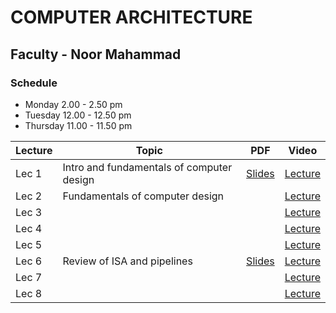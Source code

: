 # COMPUTER ARCHITECTURE

## Faculty - Noor Mahammad

### Schedule 
- Monday 2.00 - 2.50 pm  
- Tuesday 12.00 - 12.50 pm
- Thursday 11.00 - 11.50 pm

|Lecture |Topic |PDF|Video|
|---|---|---|---|																
| Lec 1	|Intro and fundamentals of computer design	| [Slides](https://drive.google.com/file/d/1eSNxtQAbrjhxjjOjvq4QGAAwtaa18nJH/view)	| [Lecture](https://drive.google.com/file/d/1LkrOStJJeoOQ9Ewsl4S3NKCYboicG-As/view)	|
| Lec 2	|Fundamentals of computer design	| | [Lecture](https://drive.google.com/file/d/1v7YzVZs8LRu0ztEQZJQa7SdEc6sjUrAo/view)	|
| Lec 3	||	| [Lecture](https://drive.google.com/file/d/1UrPQNixi66eAwCXz30APWk_k6QzpxrGd/view)	|
| Lec 4	|	| 	| [Lecture](https://drive.google.com/file/d/1sQXrVUvnrZ4zUHIbtVQhcmIEl8_-yqx6/view)	|
| Lec 5	|	| 	| [Lecture](https://drive.google.com/file/d/1VpYU1GjzeM36EucapkZU4mAZ7_nbF3sh/view)	|
| Lec 6	|Review of ISA and pipelines| [Slides](https://drive.google.com/file/d/1oC_O0LUF2z9PpPXb48-cZ4P97JO7G082/view)	| [Lecture](https://drive.google.com/file/d/1OAdMz6mrXETth49q_F9fUs809IqUTI9-/view)	|				
 | Lec 7	|	|	| [Lecture](https://drive.google.com/file/d/1rc-BrJnSH6viyyo7FE4XeBrRmFUn8BXu/view)	|																		
| Lec 8	|	| | [Lecture](https://drive.google.com/file/d/19vZ-bnxlCQ1iHvfHkBbNvFGgTDpvFu-N/view)	|
